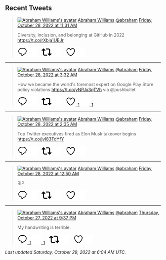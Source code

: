 ## Recent Tweets

> [![Abraham Williams's avatar](https://pbs.twimg.com/profile_images/897079141719195648/_mvh-QJH_mini.jpg)](https://twitter.com/abraham) [Abraham Williams](https://twitter.com/abraham) [@abraham](https://twitter.com/abraham) [Friday, October 28, 2022 at 11:31 AM](https://twitter.com/abraham/status/1585957349205884928)
>
> Diversity, inclusion, and belonging at GitHub in 2022 https://t.co/rXbja1UEJr
>
> [![Reply](./images/reply_light.svg#gh-light-mode-only "Reply")](https://twitter.com/intent/tweet?in_reply_to=1585957349205884928#gh-light-mode-only)[![Reply](./images/reply.svg#gh-dark-mode-only "Reply")](https://twitter.com/intent/tweet?in_reply_to=1585957349205884928#gh-dark-mode-only)&emsp;[![Retweet](./images/retweet_light.svg#gh-light-mode-only "Retweet")](https://twitter.com/intent/retweet?tweet_id=1585957349205884928#gh-light-mode-only)[![Retweet](./images/retweet.svg#gh-dark-mode-only "Retweet")](https://twitter.com/intent/retweet?tweet_id=1585957349205884928#gh-dark-mode-only)&emsp;[![Like](./images/like_light.svg#gh-light-mode-only "Like")](https://twitter.com/intent/favorite?tweet_id=1585957349205884928#gh-light-mode-only)[![Like](./images/like.svg#gh-dark-mode-only "Like")](https://twitter.com/intent/favorite?tweet_id=1585957349205884928#gh-dark-mode-only)


---

> [![Abraham Williams's avatar](https://pbs.twimg.com/profile_images/897079141719195648/_mvh-QJH_mini.jpg)](https://twitter.com/abraham) [Abraham Williams](https://twitter.com/abraham) [@abraham](https://twitter.com/abraham) [Friday, October 28, 2022 at 3:32 AM](https://twitter.com/abraham/status/1585836926816636928)
>
> How we became the world's foremost expert on Google Play Store policy violations https://t.co/yNPJx3qTVh via @pushbullet
>
> [![Reply](./images/reply_light.svg#gh-light-mode-only "Reply")](https://twitter.com/intent/tweet?in_reply_to=1585836926816636928#gh-light-mode-only)[![Reply](./images/reply.svg#gh-dark-mode-only "Reply")](https://twitter.com/intent/tweet?in_reply_to=1585836926816636928#gh-dark-mode-only)&emsp;[![Retweet](./images/retweet_light.svg#gh-light-mode-only "Retweet")](https://twitter.com/intent/retweet?tweet_id=1585836926816636928#gh-light-mode-only)[![Retweet](./images/retweet.svg#gh-dark-mode-only "Retweet")](https://twitter.com/intent/retweet?tweet_id=1585836926816636928#gh-dark-mode-only)&emsp;[![Like](./images/like_light.svg#gh-light-mode-only "Like")&ensp;1](https://twitter.com/intent/favorite?tweet_id=1585836926816636928#gh-light-mode-only)[![Like](./images/like.svg#gh-dark-mode-only "Like")&ensp;1](https://twitter.com/intent/favorite?tweet_id=1585836926816636928#gh-dark-mode-only)


---

> [![Abraham Williams's avatar](https://pbs.twimg.com/profile_images/897079141719195648/_mvh-QJH_mini.jpg)](https://twitter.com/abraham) [Abraham Williams](https://twitter.com/abraham) [@abraham](https://twitter.com/abraham) [Friday, October 28, 2022 at 2:35 AM](https://twitter.com/abraham/status/1585822509903249409)
>
> Top Twitter executives fired as Elon Musk takeover begins https://t.co/jvI83TdYfY
>
> [![Reply](./images/reply_light.svg#gh-light-mode-only "Reply")](https://twitter.com/intent/tweet?in_reply_to=1585822509903249409#gh-light-mode-only)[![Reply](./images/reply.svg#gh-dark-mode-only "Reply")](https://twitter.com/intent/tweet?in_reply_to=1585822509903249409#gh-dark-mode-only)&emsp;[![Retweet](./images/retweet_light.svg#gh-light-mode-only "Retweet")](https://twitter.com/intent/retweet?tweet_id=1585822509903249409#gh-light-mode-only)[![Retweet](./images/retweet.svg#gh-dark-mode-only "Retweet")](https://twitter.com/intent/retweet?tweet_id=1585822509903249409#gh-dark-mode-only)&emsp;[![Like](./images/like_light.svg#gh-light-mode-only "Like")](https://twitter.com/intent/favorite?tweet_id=1585822509903249409#gh-light-mode-only)[![Like](./images/like.svg#gh-dark-mode-only "Like")](https://twitter.com/intent/favorite?tweet_id=1585822509903249409#gh-dark-mode-only)


---

> [![Abraham Williams's avatar](https://pbs.twimg.com/profile_images/897079141719195648/_mvh-QJH_mini.jpg)](https://twitter.com/abraham) [Abraham Williams](https://twitter.com/abraham) [@abraham](https://twitter.com/abraham) [Friday, October 28, 2022 at 12:50 AM](https://twitter.com/abraham/status/1585796212464431104)
>
> RIP
>
> [![Reply](./images/reply_light.svg#gh-light-mode-only "Reply")](https://twitter.com/intent/tweet?in_reply_to=1585796212464431104#gh-light-mode-only)[![Reply](./images/reply.svg#gh-dark-mode-only "Reply")](https://twitter.com/intent/tweet?in_reply_to=1585796212464431104#gh-dark-mode-only)&emsp;[![Retweet](./images/retweet_light.svg#gh-light-mode-only "Retweet")](https://twitter.com/intent/retweet?tweet_id=1585796212464431104#gh-light-mode-only)[![Retweet](./images/retweet.svg#gh-dark-mode-only "Retweet")](https://twitter.com/intent/retweet?tweet_id=1585796212464431104#gh-dark-mode-only)&emsp;[![Like](./images/like_light.svg#gh-light-mode-only "Like")](https://twitter.com/intent/favorite?tweet_id=1585796212464431104#gh-light-mode-only)[![Like](./images/like.svg#gh-dark-mode-only "Like")](https://twitter.com/intent/favorite?tweet_id=1585796212464431104#gh-dark-mode-only)


---

> [![Abraham Williams's avatar](https://pbs.twimg.com/profile_images/897079141719195648/_mvh-QJH_mini.jpg)](https://twitter.com/abraham) [Abraham Williams](https://twitter.com/abraham) [@abraham](https://twitter.com/abraham) [Thursday, October 27, 2022 at 9:37 PM](https://twitter.com/abraham/status/1585747621444210689)
>
> My handwriting is terrible.
>
> [![Reply](./images/reply_light.svg#gh-light-mode-only "Reply")&ensp;1](https://twitter.com/intent/tweet?in_reply_to=1585747621444210689#gh-light-mode-only)[![Reply](./images/reply.svg#gh-dark-mode-only "Reply")&ensp;1](https://twitter.com/intent/tweet?in_reply_to=1585747621444210689#gh-dark-mode-only)&emsp;[![Retweet](./images/retweet_light.svg#gh-light-mode-only "Retweet")](https://twitter.com/intent/retweet?tweet_id=1585747621444210689#gh-light-mode-only)[![Retweet](./images/retweet.svg#gh-dark-mode-only "Retweet")](https://twitter.com/intent/retweet?tweet_id=1585747621444210689#gh-dark-mode-only)&emsp;[![Like](./images/like_light.svg#gh-light-mode-only "Like")](https://twitter.com/intent/favorite?tweet_id=1585747621444210689#gh-light-mode-only)[![Like](./images/like.svg#gh-dark-mode-only "Like")](https://twitter.com/intent/favorite?tweet_id=1585747621444210689#gh-dark-mode-only)


_Last updated Saturday, October 29, 2022 at 6:04 AM UTC._
